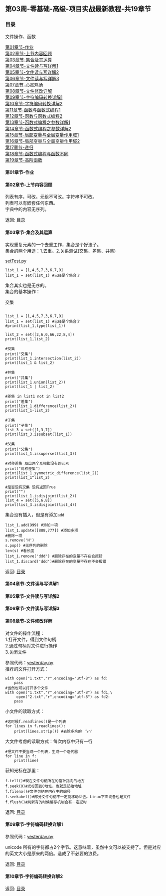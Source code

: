 
## 第03周-零基础-高级-项目实战最新教程-共19章节  

### 目录  

文件操作、函数  

[第01章节-作业](#第01章节-作业)  
[第02章节-上节内容回顾](#第02章节-上节内容回顾)  
[第03章节-集合及其运算](#第03章节-集合及其运算)  
[第04章节-文件读与写详解1](#第04章节-文件读与写详解1)  
[第05章节-文件读与写详解2](#第05章节-文件读与写详解2)  
[第06章节-文件读与写详解3](#第06章节-文件读与写详解3)  
[第07章节-心灵鸡汤](#第07章节-心灵鸡汤)  
[第08章节-文件修改详解](#第08章节-文件修改详解)  
[第09章节-字符编码转换详解1](#第09章节-字符编码转换详解1)  
[第10章节-字符编码转换详解2](#第10章节-字符编码转换详解2)  
[第11章节-函数与函数式编程1](#第11章节-函数与函数式编程1)  
[第12章节-函数与函数式编程2](#第12章节-函数与函数式编程2)  
[第13章节-函数式编程之参数详解1](#第13章节-函数式编程之参数详解1)  
[第14章节-函数式编程之参数详解2](#第14章节-函数式编程之参数详解2)  
[第15章节-局部变量与全局变量作用域1](#第15章节-局部变量与全局变量作用域1)  
[第16章节-局部变量与全局变量作用域2](#第16章节-局部变量与全局变量作用域2)  
[第17章节-递归](#第17章节-递归)  
[第18章节-函数式编程与函数不同](#第18章节-函数式编程与函数不同)  
[第19章节-高阶函数](#第19章节-高阶函数)  

#### 第01章节-作业  

#### 第02章节-上节内容回顾  
列表有序，可改。元组不可改。字符串不可改。  
列表可以有嵌套任何东西。  
字典中的内容无序列。  

返回: [目录](#目录)  

#### 第03章节-集合及其运算  

实现重复元素的一个去重工作，集合是个好法子。  
集合的两个用途：1.去重。2.关系测试(交集、差集、并集)  

[setTest.py](../../codes/Python-S14/week03/setTest.py)  

```python{.line-numbers}
list_1 = [1,4,5,7,3,6,7,9]
list_1 = set(list_1) #已经是个集合了
```
集合其实也是无序的。  
集合的基本操作：

交集  
```python{.line-numbers}

list_1 = [1,4,5,7,3,6,7,9]
list_1 = set(list_1) #已经是个集合了
#print(list_1,type(list_1))

list_2 = set([2,6,0,66,22,8,4])
print(list_1,list_2)

#交集
print("交集")
print(list_1.intersection(list_2))
print(list_1 & list_2)

#并集
print("并集") 
print(list_1.union(list_2))
print(list_1 | list_2)

#差集 in list1 not in list2
print("差集")
print(list_1.difference(list_2))
print(list_1-list_2)

#子集
print("子集")
list_3 = set([1,3,7])
print(list_3.issubset(list_1))

#父集
print("父集")
print(list_1.issuperset(list_3))

#对称差集 取出两个互相都没有的元素
print("对称差集")
print(list_1.symmetric_difference(list_2))
print(list_1^list_2)

#是否没有交集 没有返回True
print("")
print(list_1.isdisjoint(list_2))
list_4 = set([5,6,8])
print(list_3.isdisjoint(list_4))
```

集合没有插入，但是有添加`add`  
```python{.line-numbers}
list_1.add(999) #添加一项
list_1.update([888,777]) #添加多项
#删除一项
s.remove('H')
s.pop() #无序列的删除
len(s) #看长度
list_1.remove('ddd') #删除存在的变量不存在会报错
list_1.discard('ddd')#删除存在的变量不存在不会报错
```

返回: [目录](#目录)  

#### 第04章节-文件读与写详解1  
#### 第05章节-文件读与写详解2  
#### 第06章节-文件读与写详解3  
#### 第08章节-文件修改详解  
对文件的操作流程：  
1.打开文件，得到文件句柄  
2.通过句柄对文件进行操作  
3.关闭文件  

参照代码：[yesterday.py](../../codes/Python-S14/week03/yesterday.py)  
推荐的文件打开方式：  
```python{.line-numbers}
with open("1.txt","r",encoding="utf-8") as fd:
    pass
#当然也可以打开多个文件
with open("1.txt","r",encoding="utf-8") as fd1,\
     open("2.txt","r",encoding="utf-8") as fd2:
    pass
```

小文件的读取方式：  
```python{.line-numbers}
#这时候f.readlines()是一个列表
for lines in f.readlines():
    print(lines.strip()) #去除多余的 '\n'
```
大文件考虑的读取方式：每次内存中只有一行  
```python{.line-numbers}
#把文件不要当成一个列表，生成一个迭代器
for line in f:
    print(line)
```
获知光标在那里：  
```python{.line-numbers}
f.tell()#现在文件句柄所在的指针指向的地方
f.seek(0)#光标回到0地址，也就是起始地址
f.fileno()#文件句柄在内存中的编号
f.seekabel()#部分文件句柄不一定能移动回去。Linux下面设备也是文件
f.flush()#刷新有的时候缓存机制会有一定延时
```

返回: [目录](#目录)  

#### 第09章节-字符编码转换详解1  

参照代码：[yesterday.py](../../codes/Python-S14/week03/yesterday.py)  

unicode 所有的字符都占2个字节。这意味着，虽然中文可以被支持了。但是对应的英文大小是原来的两倍。造成了不必要的浪费。  


返回: [目录](#目录)  

#### 第10章节-字符编码转换详解2  



返回: [目录](#目录)  


